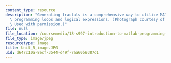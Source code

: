 ```yaml
---
content_type: resource
description: "Generating fractals is a comprehensive way to utilize MATLAB\u2019s\
  \ programming loops and logical expressions. (Photograph courtesy of Yossi Farjoun.\
  \ Used with permission.)"
file: null
file_location: /coursemedia/18-s997-introduction-to-matlab-programming-fall-2011/d647c10a8ecf3544d49f7aa60b9387d1_Unit_5_image.JPG
file_type: image/jpeg
resourcetype: Image
title: Unit_5_image.JPG
uid: d647c10a-8ecf-3544-d49f-7aa60b9387d1
---
```

